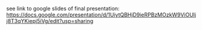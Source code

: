 see link to google slides of final presentation: 
https://docs.google.com/presentation/d/1UiytQBHjD9ieRPBzMOzkW9ViOUljj8T3qYKiepj5iVg/edit?usp=sharing
